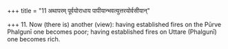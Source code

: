 +++
title = "11 अथापरम् पूर्वयोराधाय पापीयान्भवत्युत्तरयोर्वसीयान्"

+++
11. Now (there is) another (view): having established fires on the Pūrve Phalgunī one becomes poor; having established fires on Uttare (Phalgunī) one becomes rich.
